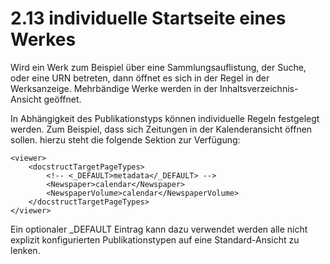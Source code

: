 # 2.13 individuelle Startseite eines Werkes

Wird ein Werk zum Beispiel über eine Sammlungsauflistung, der Suche, oder eine URN betreten, dann öffnet es sich in der Regel in der Werksanzeige. Mehrbändige Werke werden in der Inhaltsverzeichnis-Ansicht geöffnet.

In Abhängigkeit des Publikationstyps können individuelle Regeln festgelegt werden. Zum Beispiel, dass sich Zeitungen in der Kalenderansicht öffnen sollen. hierzu steht die folgende Sektion zur Verfügung:

```markup
<viewer>
    <docstructTargetPageTypes>
        <!-- <_DEFAULT>metadata</_DEFAULT> -->
        <Newspaper>calendar</Newspaper>
        <NewspaperVolume>calendar</NewspaperVolume>
    </docstructTargetPageTypes>
</viewer>
```

Ein optionaler \_DEFAULT Eintrag kann dazu verwendet werden alle nicht explizit konfigurierten Publikationstypen auf eine Standard-Ansicht zu lenken.  

